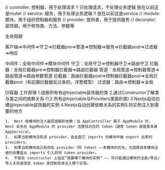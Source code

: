 // controller: 控制器，用于处理请求 !! 只处理请求，不处理业务逻辑 放在以前这是router
// service: 服务，用于处理业务逻辑 !! 放在以前这是service
// module: 模块，用于组织控制器和服务
// provider: 提供者，用于提供服务
// decorator: 装饰器，用于修饰类、方法、参数等

生命周期

客户端=>中间件=>守卫=>拦截器pre=>管道=>控制器=>服务=>拦截器post=>过滤器=>响应

中间件：全局中间件=>模块中间件
守卫：全局守卫=>控制器守卫=>路由守卫
拦截器：全局拦截器pre=>控制器拦截器=>路由拦截器
管道：全局管道=>控制器管道=>路由管道=>路由参数管道
拦截器：路由拦截器post=>控制器拦截器post=>全局拦截器post（和前置拦截器反过来的，洋葱模型）
过滤器：路由=>控制器=>全局

DI容器 工作原理
1.组册所有有@Injectable装饰器的类
2.通过Constructor了解类与类之间的依赖关系
(1,2 所有@Injectable与Providers里面的类)
3.Nestjs自动创建@Injectable装饰器的实例
4.Nestjs自动创建依赖关系的实例5.将实例注入到需要的地方

    1.	Nest 按模块的注入器层级解析依赖：当 AppController 属于 AppModule 时，Nest 会先在 AppModule 的 provider 池里找对应的 token（通常 token 就是类本身 AppService）。
    2.	如果当前模块没有该 provider，会去查它 imports 的模块中被 export 出来的 providers。
    3.	如果当前模块自己有同名 provider（同 token）——本模块的优先。也就是说本模块注册的会覆盖从 imports 引入的同 token provider。
    4.	不能在 constructor 上指定“我要哪个模块的实例” —— 你只能通过模块的注册/导出/导入关系或改变 token 来控制具体注入哪个实现。
